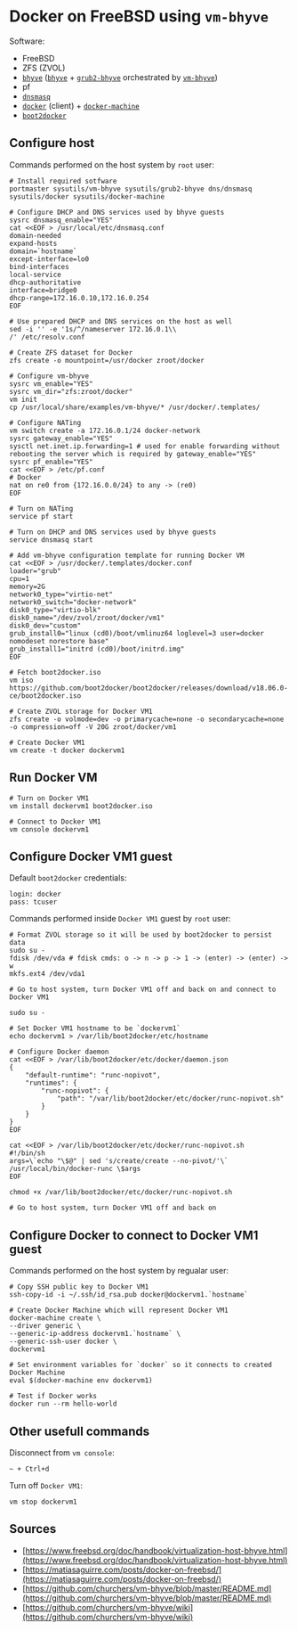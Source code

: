 # Docker on FreeBSD using `vm-bhyve`

Software:

 - FreeBSD
 - ZFS (ZVOL)
 - [`bhyve`](https://www.freebsd.org/cgi/man.cgi?query=bhyve&sektion=8) ([`bhyve`](http://bhyve.org/) + [`grub2-bhyve`](https://www.freshports.org/sysutils/grub2-bhyve/) orchestrated by [`vm-bhyve`](https://www.freshports.org/sysutils/vm-bhyve/))
 - pf
 - [`dnsmasq`](https://www.freshports.org/dns/dnsmasq/)
 - [`docker`](https://www.freshports.org/sysutils/docker/) (client) + [`docker-machine`](https://www.freshports.org/sysutils/docker-machine/)
 - [`boot2docker`](https://github.com/boot2docker/boot2docker)

## Configure host

Commands performed on the host system by `root` user:

```
# Install required sotfware
portmaster sysutils/vm-bhyve sysutils/grub2-bhyve dns/dnsmasq sysutils/docker sysutils/docker-machine

# Configure DHCP and DNS services used by bhyve guests
sysrc dnsmasq_enable="YES"
cat <<EOF > /usr/local/etc/dnsmasq.conf
domain-needed
expand-hosts
domain=`hostname`
except-interface=lo0
bind-interfaces
local-service
dhcp-authoritative
interface=bridge0
dhcp-range=172.16.0.10,172.16.0.254
EOF

# Use prepared DHCP and DNS services on the host as well
sed -i '' -e '1s/^/nameserver 172.16.0.1\\
/' /etc/resolv.conf

# Create ZFS dataset for Docker
zfs create -o mountpoint=/usr/docker zroot/docker

# Configure vm-bhyve
sysrc vm_enable="YES"
sysrc vm_dir="zfs:zroot/docker"
vm init
cp /usr/local/share/examples/vm-bhyve/* /usr/docker/.templates/

# Configure NATing
vm switch create -a 172.16.0.1/24 docker-network
sysrc gateway_enable="YES"
sysctl net.inet.ip.forwarding=1 # used for enable forwarding without rebooting the server which is required by gateway_enable="YES"
sysrc pf_enable="YES"
cat <<EOF > /etc/pf.conf
# Docker
nat on re0 from {172.16.0.0/24} to any -> (re0)
EOF

# Turn on NATing
service pf start

# Turn on DHCP and DNS services used by bhyve guests
service dnsmasq start

# Add vm-bhyve configuration template for running Docker VM
cat <<EOF > /usr/docker/.templates/docker.conf
loader="grub"
cpu=1
memory=2G
network0_type="virtio-net"
network0_switch="docker-network"
disk0_type="virtio-blk"
disk0_name="/dev/zvol/zroot/docker/vm1"
disk0_dev="custom"
grub_install0="linux (cd0)/boot/vmlinuz64 loglevel=3 user=docker nomodeset norestore base"
grub_install1="initrd (cd0)/boot/initrd.img"
EOF

# Fetch boot2docker.iso
vm iso https://github.com/boot2docker/boot2docker/releases/download/v18.06.0-ce/boot2docker.iso

# Create ZVOL storage for Docker VM1
zfs create -o volmode=dev -o primarycache=none -o secondarycache=none -o compression=off -V 20G zroot/docker/vm1

# Create Docker VM1
vm create -t docker dockervm1
```

## Run Docker VM

```
# Turn on Docker VM1
vm install dockervm1 boot2docker.iso

# Connect to Docker VM1
vm console dockervm1
```

## Configure Docker VM1 guest

Default `boot2docker` credentials:

```
login: docker
pass: tcuser
```

Commands performed inside `Docker VM1` guest by `root` user:

```
# Format ZVOL storage so it will be used by boot2docker to persist data
sudo su -
fdisk /dev/vda # fdisk cmds: o -> n -> p -> 1 -> (enter) -> (enter) -> w
mkfs.ext4 /dev/vda1

# Go to host system, turn Docker VM1 off and back on and connect to Docker VM1

sudo su -

# Set Docker VM1 hostname to be `dockervm1`
echo dockervm1 > /var/lib/boot2docker/etc/hostname

# Configure Docker daemon
cat <<EOF > /var/lib/boot2docker/etc/docker/daemon.json
{
    "default-runtime": "runc-nopivot",
    "runtimes": {
        "runc-nopivot": {
            "path": "/var/lib/boot2docker/etc/docker/runc-nopivot.sh"
        }
    }
}
EOF

cat <<EOF > /var/lib/boot2docker/etc/docker/runc-nopivot.sh
#!/bin/sh
args=\`echo "\$@" | sed 's/create/create --no-pivot/'\`
/usr/local/bin/docker-runc \$args
EOF

chmod +x /var/lib/boot2docker/etc/docker/runc-nopivot.sh

# Go to host system, turn Docker VM1 off and back on
```

## Configure Docker to connect to Docker VM1 guest

Commands performed on the host system by regualar user:

```
# Copy SSH public key to Docker VM1
ssh-copy-id -i ~/.ssh/id_rsa.pub docker@dockervm1.`hostname`

# Create Docker Machine which will represent Docker VM1
docker-machine create \
--driver generic \
--generic-ip-address dockervm1.`hostname` \
--generic-ssh-user docker \
dockervm1

# Set environment variables for `docker` so it connects to created Docker Machine
eval $(docker-machine env dockervm1)

# Test if Docker works
docker run --rm hello-world
```

## Other usefull commands

Disconnect from `vm console`:

```
~ + Ctrl+d
```

Turn off `Docker VM1`:

```
vm stop dockervm1
```

## Sources

 - [https://www.freebsd.org/doc/handbook/virtualization-host-bhyve.html](https://www.freebsd.org/doc/handbook/virtualization-host-bhyve.html)
 - [https://matiasaguirre.com/posts/docker-on-freebsd/](https://matiasaguirre.com/posts/docker-on-freebsd/)
 - [https://github.com/churchers/vm-bhyve/blob/master/README.md](https://github.com/churchers/vm-bhyve/blob/master/README.md)
 - [https://github.com/churchers/vm-bhyve/wiki](https://github.com/churchers/vm-bhyve/wiki)

